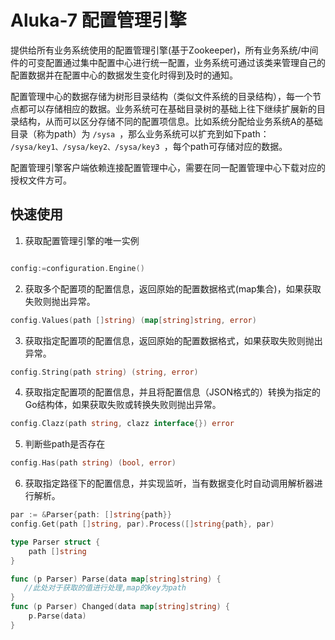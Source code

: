 # Aluka-7 配置管理引擎

提供给所有业务系统使用的配置管理引擎(基于Zookeeper)，所有业务系统/中间件的可变配置通过集中配置中心进行统一配置，业务系统可通过该类来管理自己的配置数据并在配置中心的数据发生变化时得到及时的通知。

配置管理中心的数据存储为树形目录结构（类似文件系统的目录结构），每一个节点都可以存储相应的数据。业务系统可在基础目录树的基础上往下继续扩展新的目录结构，从而可以区分存储不同的配置项信息。比如系统分配给业务系统A的基础目录（称为path）为 `/sysa `，那么业务系统可以扩充到如下path： `/sysa/key1、/sysa/key2、/sysa/key3 `，每个path可存储对应的数据。

配置管理引擎客户端依赖连接配置管理中心，需要在同一配置管理中心下载对应的授权文件方可。


## 快速使用

1. 获取配置管理引擎的唯一实例

```go

config:=configuration.Engine()
```

2. 获取多个配置项的配置信息，返回原始的配置数据格式(map集合)，如果获取失败则抛出异常。

```go
config.Values(path []string) (map[string]string, error)
```

3. 获取指定配置项的配置信息，返回原始的配置数据格式，如果获取失败则抛出异常。

```go
config.String(path string) (string, error) 
```

4. 获取指定配置项的配置信息，并且将配置信息（JSON格式的）转换为指定的Go结构体，如果获取失败或转换失败则抛出异常。

```go
config.Clazz(path string, clazz interface{}) error 
```

5. 判断些path是否存在
```go
config.Has(path string) (bool, error)
```

6. 获取指定路径下的配置信息，并实现监听，当有数据变化时自动调用解析器进行解析。

```go
par := &Parser{path: []string{path}}
config.Get(path []string, par).Process([]string{path}, par)
```

```go
type Parser struct {
    path []string
}

func (p Parser) Parse(data map[string]string) {
   //此处对于获取的值进行处理,map的key为path
}
func (p Parser) Changed(data map[string]string) {
    p.Parse(data)
}
```
